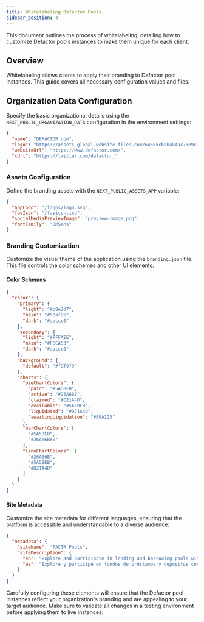 ```yaml
---
title: Whitelabeling Defactor Pools
sidebar_position: 4
---
```


This document outlines the process of whitelabeling, detailing how to customize Defactor pools instances to make them unique for each client.

## Overview
Whitelabeling allows clients to apply their branding to Defactor pool instances. This guide covers all necessary configuration values and files.

## Organization Data Configuration

Specify the basic organizational details using the `NEXT_PUBLIC_ORGANIZATION_DATA` configuration in the environment settings:

```json
{
  "name": "DEFACTOR.com",
  "logo": "https://assets-global.website-files.com/64555cbab4849c7309c3ff36/6455615a7df9d0409fb8f99d_Defactor%20Favicon%20-%2032x32.png",
  "websiteUrl": "https://www.defactor.com/",
  "xUrl": "https://twitter.com/defactor_"
}
```

### Assets Configuration
 
Define the branding assets with the `NEXT_PUBLIC_ASSETS_APP` variable:

```json
{
  "appLogo": "/logos/logo.svg",
  "favIcon": "/favicon.ico",
  "socialMediaPreviewImage": "preview-image.png",
  "fontFamily": "DMSans"
}
```

### Branding Customization

Customize the visual theme of the application using the  `branding.json` file. This file controls the color schemes and other UI elements.


#### Color Schemes

```json
{
  "color": {
    "primary": {
      "light": "#c8e2d7",
      "main": "#50af95",
      "dark": "#aaccc0"
    },
    "secondary": {
      "light": "#FFFAEE",
      "main": "#F6CA53",
      "dark": "#aaccc0"
    },
    "background": {
      "default": "#f9f9f9"
    },
    "charts": {
      "pieChartColors": {
        "paid": "#5A5BEB",
        "active": "#26A66B",
        "claimed": "#D21A4D",
        "available": "#5A5BEB",
        "liquidated": "#D21A4D",
        "awaitingLiquidation": "#E0A225"
      },
      "barChartColors": [
        "#5A5BEB",
        "#26A66B80"
      ],
      "lineChartColors": [
        "#26A66B",
        "#5A5BEB",
        "#D21A4D"
      ]
    }
  }
}
```

#### Site Metadata
Customize the site metadata for different languages, ensuring that the platform is accessible and understandable to a diverse audience:

```json
{
  "metadata": {
    "siteName": "FACTR Pools",
    "siteDescription": {
      "en": "Explore and participate in lending and borrowing pools with ease",
      "es": "Explore y participe en fondos de préstamos y depósitos con facilidad."
    }
  }
}
```

Carefully configuring these elements will ensure that the Defactor pool instances reflect your organization's branding and are appealing to your target audience. Make sure to validate all changes in a testing environment before applying them to live instances.